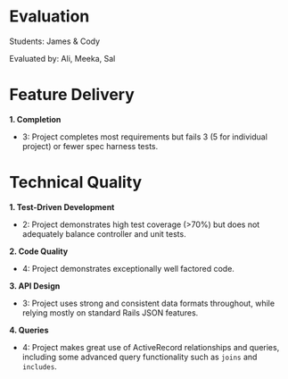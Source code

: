 # Evaluation

Students: James & Cody

Evaluated by: Ali, Meeka, Sal

# Feature Delivery

**1. Completion**

* 3: Project completes most requirements but fails 3 (5 for individual project) or fewer spec harness tests.

# Technical Quality

**1. Test-Driven Development**

* 2: Project demonstrates high test coverage (>70%) but does not adequately balance controller and unit tests.

**2. Code Quality**

* 4: Project demonstrates exceptionally well factored code.

**3. API Design**

* 3: Project uses strong and consistent data formats throughout, while relying mostly on standard Rails JSON features.

**4. Queries**

* 4: Project makes great use of ActiveRecord relationships and queries, including some advanced query functionality such as `joins` and `includes`.

